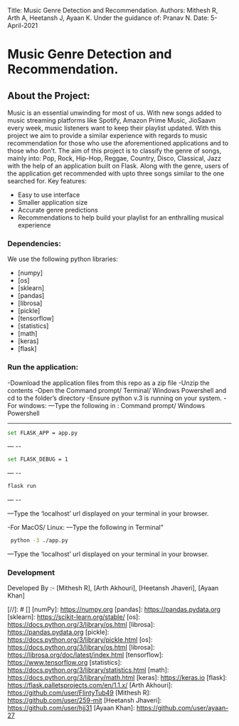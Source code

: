 Title: Music Genre Detection and Recommendation.
Authors: Mithesh R, Arth A, Heetansh J, Ayaan K.
Under the guidance of: Pranav N.
Date: 5-April-2021

# Music Genre Detection and Recommendation.

## About the Project:
Music is an essential unwinding for most of us. With new songs added to music streaming platforms like Spotify, Amazon Prime Music, JioSaavn every week, music listeners want to keep their playlist updated. With this project we aim to provide a similar experience with regards to music recommendation for those who use the aforementioned applications and to those who don’t. 
The aim of this project is to classify the genre of songs, mainly into: Pop, Rock, Hip-Hop, Reggae, Country, Disco, Classical, Jazz with the help of an application built on Flask. Along with the genre, users of the application get recommended with upto three songs similar to the one searched for.
Key features:
- Easy to use interface
- Smaller application size
- Accurate genre predictions
- Recommendations to help build your playlist for an enthralling musical experience

### Dependencies:
We use the following python libraries:
* [numpy]
* [os]
* [sklearn]
* [pandas]
* [librosa]
* [pickle]
* [tensorflow]
* [statistics]
* [math]
* [keras]
* [flask]

### Run the application:

-Download the application files from this repo as a zip file
-Unzip the contents
-Open the Command prompt/ Terminal/ Windows Powershell and cd to the folder’s directory
-Ensure python v.3 is running on your system.
-For windows:
—Type the following in : Command prompt/ Windows Powershell
- --

```sh
set FLASK_APP = app.py
```
— -- 

 ```sh
set FLASK_DEBUG = 1
```
— -- 

```sh
flask run
```
— -- 

—Type the ‘localhost’ url displayed on your terminal in your browser.

-For MacOS/ Linux:
—Type the following in Terminal”

```sh
 python -3 ./app.py
 ```
—Type the ‘localhost’ url displayed on your terminal in your browser.

### Development

Developed By :-
[Mithesh R], 
[Arth Akhouri],
[Heetansh Jhaveri],
[Ayaan Khan]


[//]: # []
	[numPy]: <https://numpy.org>
	[pandas]: <https://pandas.pydata.org>
	[sklearn]: <https://scikit-learn.org/stable/>
	[os]: <https://docs.python.org/3/library/os.html>
	[librosa]: <https://pandas.pydata.org>
	[pickle]: <https://docs.python.org/3/library/pickle.html>
	[os]: <https://docs.python.org/3/library/os.html>
	[librosa]: <https://librosa.org/doc/latest/index.html>
	[tensorflow]: <https://www.tensorflow.org>
	[statistics]: <https://docs.python.org/3/library/statistics.html>
	[math]: <https://docs.python.org/3/library/math.html>
	[keras]: <https://keras.io>
	[flask]: <https://flask.palletsprojects.com/en/1.1.x/>
	[Arth Akhouri]: <https://github.com/user/FlintyTub49>
	[Mithesh R]: <https://github.com/user/259-mit>
	[Heetansh Jhaveri]: <https://github.com/user/hjj31>
	[Ayaan Khan]: <https://github.com/user/ayaan-27>
